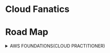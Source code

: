 # Cloud Fanatics

# Road Map

<details>
  <summary>AWS FOUNDATIONS(CLOUD PRACTITIONER)</summary>
  
  ### Module 1: Cloud Concepts Overview
 <details>
  <summary>AWS FOUNDATIONS(CLOUD PRACTITIONER)</summary>
  
  ### Module 1: Cloud Concepts Overview
  1. Intoduction to cloud computing 
  2. Advantages of cloud computing
     * Advantages of cloud computing
     * Advantages of cloud computing
</details>
</details>
